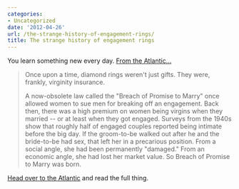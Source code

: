 ```yaml
---
categories:
- Uncategorized
date: '2012-04-26'
url: /the-strange-history-of-engagement-rings/
title: The strange history of engagement rings
---
```


You learn something new every day. <a href="http://www.theatlantic.com/business/archive/2012/04/the-strange-and-formerly-sexist-economics-of-engagement-rings/255434/">From the Atlantic...</a>

<blockquote>Once upon a time, diamond rings weren't just gifts. They were, frankly, virginity insurance.

A now-obsolete law called the "Breach of Promise to Marry" once allowed women to sue men for breaking off an engagement. Back then, there was a high premium on women being virgins when they married -- or at least when they got engaged. Surveys from the 1940s show that roughly half of engaged couples reported being intimate before the big day. If the groom-to-be walked out after he and the bride-to-be had sex, that left her in a precarious position. From a social angle, she had been permanently "damaged." From an economic angle, she had lost her market value. So Breach of Promise to Marry was born.</blockquote>

<a href="http://www.theatlantic.com/business/archive/2012/04/the-strange-and-formerly-sexist-economics-of-engagement-rings/255434/">Head over to the Atlantic</a> and read the full thing.